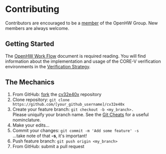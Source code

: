 # Contributing
Contributors are encouraged to be a [member](https://www.openhwgroup.org/membership/) of the
OpenHW Group.  New members are always welcome.

## Getting Started
The [OpenHW Work Flow](https://github.com/openhwgroup/core-v-docs/blob/master/verif/Common/OpenHWGroup_WorkFlow.pdf) document
is required reading.  You will find information about the implementation and usage of the CORE-V verification environments
in the [Verification Strategy](https://github.com/openhwgroup/core-v-docs/blob/master/verif/Common/OpenHWGroup_CORE-V_Verif_Strategy.pdf).

## The Mechanics
1. From GitHub: [fork](https://help.github.com/articles/fork-a-repo/) the [cv32e40x](https://github.com/openhwgroup/cv32e40x) repository
2. Clone repository: `git clone https://github.com/[your_github_username]/cv32e40x`
3. Create your feature branch: `git checkout -b <my_branch>.`<br> Please uniquify your branch name.  See the [Git Cheats](https://github.com/openhwgroup/core-v-verif/blob/master/GitCheats.md)
for a useful nominclature.
4. Make your edits...
5. Commit your changes: `git commit -m 'Add some feature' -s`<br>...take note of that **-s**, it's important!
6. Push feature branch: `git push origin <my_branch>`
7. From GitHub: submit a pull request

